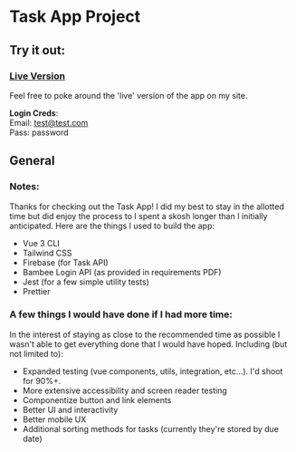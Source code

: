 # Task App Project

## Try it out:


### [Live Version](http://bambee.dancress.com)
Feel free to poke around the 'live' version of the app on my site. 

**Login Creds**: <br>
Email: test@test.com <br>
Pass: password <br>

## General

### Notes:

Thanks for checking out the Task App! I did my best to stay in the allotted time but did enjoy the process to I spent a skosh longer than I initially anticipated. Here are the things I used to build the app:

-   Vue 3 CLI
-   Tailwind CSS
-   Firebase (for Task API)
-   Bambee Login API (as provided in requirements PDF)
-   Jest (for a few simple utility tests)
-   Prettier

### A few things I would have done if I had more time:

In the interest of staying as close to the recommended time as possible I wasn't able to get everything done that I would have hoped. Including (but not limited to):

-   Expanded testing (vue components, utils, integration, etc...). I'd shoot for 90%+.
-   More extensive accessibility and screen reader testing
-   Componentize button and link elements
-   Better UI and interactivity
-   Better mobile UX
-   Additional sorting methods for tasks (currently they're stored by due date)
